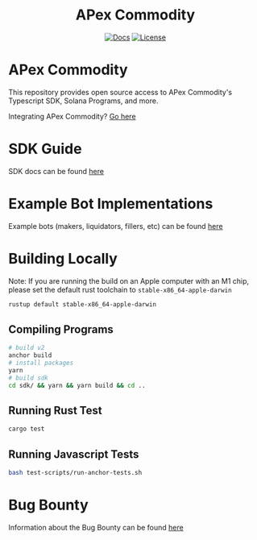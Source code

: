 <div align="center">
  <h1 style="margin-top:20px;">APex Commodity</h1>

  <p>
    <a href="#"><img alt="Docs" src="https://img.shields.io/badge/docs-tutorials-blueviolet" /></a>
    <a href="https://opensource.org/licenses/Apache-2.0"><img alt="License" src="https://img.shields.io/github/license/project-serum/anchor?color=blueviolet" /></a>
  </p>
</div>

# APex Commodity

This repository provides open source access to APex Commodity's Typescript SDK, Solana Programs, and more.

Integrating APex Commodity? [Go here](./sdk/README.md)

# SDK Guide

SDK docs can be found [here](./sdk/README.md)

# Example Bot Implementations

Example bots (makers, liquidators, fillers, etc) can be found [here](https://github.com/drift-labs/keeper-bots-v2)

# Building Locally

Note: If you are running the build on an Apple computer with an M1 chip, please set the default rust toolchain to `stable-x86_64-apple-darwin`

```bash
rustup default stable-x86_64-apple-darwin
```

## Compiling Programs

```bash
# build v2
anchor build
# install packages
yarn
# build sdk
cd sdk/ && yarn && yarn build && cd ..
```

## Running Rust Test

```bash
cargo test
```

## Running Javascript Tests

```bash
bash test-scripts/run-anchor-tests.sh
```

# Bug Bounty

Information about the Bug Bounty can be found [here](./bug-bounty/README.md)
